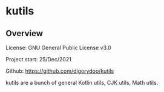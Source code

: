 # kutils

## Overview

License: GNU General Public License v3.0

Project start: 25/Dec/2021

Github: https://github.com/digorydoo/kutils

kutils are a bunch of general Kotlin utils, CJK utils, Math utils.
